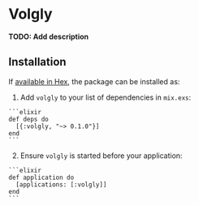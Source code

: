 # Volgly

**TODO: Add description**

## Installation

If [available in Hex](https://hex.pm/docs/publish), the package can be installed as:

  1. Add `volgly` to your list of dependencies in `mix.exs`:

    ```elixir
    def deps do
      [{:volgly, "~> 0.1.0"}]
    end
    ```

  2. Ensure `volgly` is started before your application:

    ```elixir
    def application do
      [applications: [:volgly]]
    end
    ```


